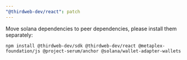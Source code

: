 ```yaml
---
"@thirdweb-dev/react": patch
---
```


Move solana dependencies to peer dependencies, please install them separately:

`npm install @thirdweb-dev/sdk @thirdweb-dev/react @metaplex-foundation/js @project-serum/anchor @solana/wallet-adapter-wallets`
